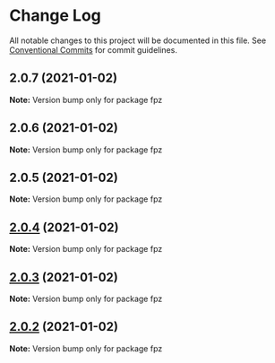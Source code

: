 # Change Log

All notable changes to this project will be documented in this file.
See [Conventional Commits](https://conventionalcommits.org) for commit guidelines.

## 2.0.7 (2021-01-02)

**Note:** Version bump only for package fpz





## 2.0.6 (2021-01-02)

**Note:** Version bump only for package fpz





## 2.0.5 (2021-01-02)

**Note:** Version bump only for package fpz





## [2.0.4](https://github.com/skyslit/ark-core/compare/v2.0.3...v2.0.4) (2021-01-02)

**Note:** Version bump only for package fpz

## [2.0.3](https://github.com/skyslit/ark-core/compare/v2.0.2...v2.0.3) (2021-01-02)

**Note:** Version bump only for package fpz

## [2.0.2](https://github.com/skyslit/ark-core/compare/v2.0.1...v2.0.2) (2021-01-02)

**Note:** Version bump only for package fpz
